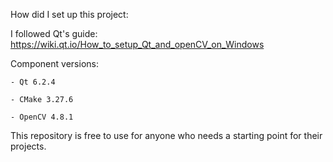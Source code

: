 How did I set up this project:

I followed Qt's guide: https://wiki.qt.io/How_to_setup_Qt_and_openCV_on_Windows

Component versions:

    - Qt 6.2.4

    - CMake 3.27.6

    - OpenCV 4.8.1


This repository is free to use for anyone who needs a starting point for their projects.
